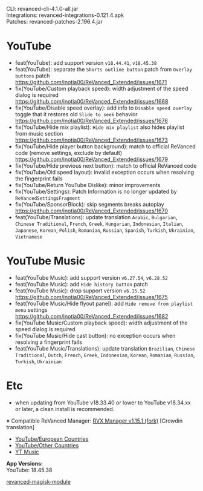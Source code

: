 CLI: revanced-cli-4.1.0-all.jar  
Integrations: revanced-integrations-0.121.4.apk  
Patches: revanced-patches-2.196.4.jar  

YouTube
==
- feat(YouTube): add support version `v18.44.41`, `v18.45.38`
- feat(YouTube): separate the `Shorts outline button` patch from `Overlay buttons` patch https://github.com/inotia00/ReVanced_Extended/issues/1671
- fix(YouTube/Custom playback speed): width adjustment of the speed dialog is required https://github.com/inotia00/ReVanced_Extended/issues/1668
- fix(YouTube/Disable speed overlay): add info to `Disable speed overlay` toggle that it restores old `Slide to seek` behavior https://github.com/inotia00/ReVanced_Extended/issues/1676
- fix(YouTube/Hide mix playlist): `Hide mix playlist` also hides playlist from music section https://github.com/inotia00/ReVanced_Extended/issues/1673
- fix(YouTube/Hide player button background): match to official ReVanced code (remove settings, exclude by default) https://github.com/inotia00/ReVanced_Extended/issues/1679
- fix(YouTube/Hide previous next button): match to official ReVanced code
- fix(YouTube/Old speed layout): invalid exception occurs when resolving the fingerprint fails
- fix(YouTube/Return YouTube Dislike): minor improvements
- fix(YouTube/Settings): Patch Information is no longer updated by `ReVancedSettingsFragment`
- fix(YouTube/SponsorBlock): skip segments breaks autoplay https://github.com/inotia00/ReVanced_Extended/issues/1670
- feat(YouTube/Translations): update translation
`Arabic`, `Bulgarian`, `Chinese Traditional`, `French`, `Greek`, `Hungarian`, `Indonesian`, `Italian`, `Japanese`, `Korean`, `Polish`, `Romanian`, `Russian`, `Spanish`, `Turkish`, `Ukrainian`, `Vietnamese`


YouTube Music
==
- feat(YouTube Music): add support version `v6.27.54`, `v6.28.52`
- feat(YouTube Music): add `Hide history button` patch
- feat(YouTube Music): drop support version `v6.15.52` https://github.com/inotia00/ReVanced_Extended/issues/1675
- feat(YouTube Music/Hide flyout panel): add `Hide remove from playlist menu` settings https://github.com/inotia00/ReVanced_Extended/issues/1682
- fix(YouTube Music/Custom playback speed): width adjustment of the speed dialog is required
- fix(YouTube Music/Hide cast button): no exception occurs when resolving a fingerprint fails
- feat(YouTube Music/Translations): update translation
`Brazilian`, `Chinese Traditional`, `Dutch`, `French`, `Greek`, `Indonesian`, `Korean`, `Romanian`, `Russian`, `Turkish`, `Ukrainian`


Etc
==
- when updating from YouTube v18.33.40 or lower to YouTube v18.34.xx or later, a clean install is recommended.


※ Compatible ReVanced Manager: [RVX Manager v1.15.1 (fork)](https://github.com/inotia00/revanced-manager/releases/tag/v1.15.1)
[Crowdin translation]
- [YouTube/European Countries](https://crowdin.com/project/revancedextendedeu)
- [YouTube/Other Countries](https://crowdin.com/project/revancedextended)
- [YT Music](https://crowdin.com/project/revanced-music-extended)

  
**App Versions:**  
YouTube: 18.45.38  

[revanced-magisk-module](https://github.com/j-hc/revanced-magisk-module)  
